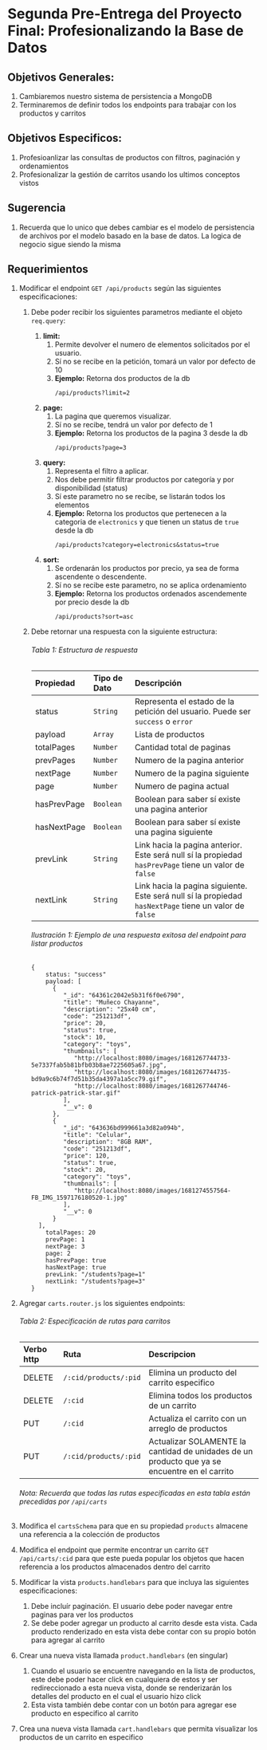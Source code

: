 # Segunda Pre-Entrega del Proyecto Final: Profesionalizando la Base de Datos

## Objetivos Generales:

1. Cambiaremos nuestro sistema de persistencia a MongoDB
2. Terminaremos de definir todos los endpoints para trabajar con los productos y carritos

## Objetivos Especificos:

1. Profesioanlizar las consultas de productos con filtros, paginación y ordenamientos
2. Profesionalizar la gestión de carritos usando los ultimos conceptos vistos

## Sugerencia

1. Recuerda que lo unico que debes cambiar es el modelo de persistencia de archivos por el modelo basado en la base de datos. La logica de negocio sigue siendo la misma

## Requerimientos

1. Modificar el endpoint `GET /api/products` según las siguientes especificaciones:

   1. Debe poder recibir los siguientes parametros mediante el objeto `req.query`:
      1. **limit:**
         1. Permite devolver el numero de elementos solicitados por el usuario.
         2. Sí no se recibe en la petición, tomará un valor por defecto de 10
         3. **Ejemplo:** Retorna dos productos de la db
            ```
            /api/products?limit=2
            ```
      2. **page:**
         1. La pagina que queremos visualizar.
         2. Sí no se recibe, tendrá un valor por defecto de 1
         3. **Ejemplo:** Retorna los productos de la pagina 3 desde la db
            ```
            /api/products?page=3
            ```
      3. **query:**
         1. Representa el filtro a aplicar.
         2. Nos debe permitir filtrar productos por categoría y por disponibilidad (status)
         3. Sí este parametro no se recibe, se listarán todos los elementos
         4. **Ejemplo:** Retorna los productos que pertenecen a la categoria de `electronics` y que tienen un status de `true` desde la db
            ```
            /api/products?category=electronics&status=true
            ```
      4. **sort:**
         1. Se ordenarán los productos por precio, ya sea de forma ascendente o descendente.
         2. Sí no se recibe este parametro, no se aplica ordenamiento
         3. **Ejemplo:** Retorna los productos ordenados ascendemente por precio desde la db
            ```
            /api/products?sort=asc
            ```
   2. Debe retornar una respuesta con la siguiente estructura:

      ###### Tabla 1: Estructura de respuesta

      | Propiedad   | Tipo de Dato | Descripción                                                                                            |
      | :---------- | :----------- | :----------------------------------------------------------------------------------------------------- |
      | status      | `String`     | Representa el estado de la petición del usuario. Puede ser `success` o `error`                         |
      | payload     | `Array`      | Lista de productos                                                                                     |
      | totalPages  | `Number`     | Cantidad total de paginas                                                                              |
      | prevPages   | `Number`     | Numero de la pagina anterior                                                                           |
      | nextPage    | `Number`     | Numero de la pagina siguiente                                                                          |
      | page        | `Number`     | Numero de pagina actual                                                                                |
      | hasPrevPage | `Boolean`    | Boolean para saber sí existe una pagina anterior                                                       |
      | hasNextPage | `Boolean`    | Boolean para saber sí existe una pagina siguiente                                                      |
      | prevLink    | `String`     | Link hacia la pagina anterior. Este será null sí la propiedad `hasPrevPage` tiene un valor de `false`  |
      | nextLink    | `String`     | Link hacia la pagina siguiente. Este será null sí la propiedad `hasNextPage` tiene un valor de `false` |

      ###### Ilustración 1: Ejemplo de una respuesta exitosa del endpoint para listar productos

      ```
      {
          status: "success"
          payload: [
            {
               "_id": "64361c2042e5b31f6f0e6790",
               "title": "Muñeco Chayanne",
               "description": "25x40 cm",
               "code": "251213df",
               "price": 20,
               "status": true,
               "stock": 10,
               "category": "toys",
               "thumbnails": [
                  "http://localhost:8080/images/1681267744733-5e7337fab5b81bfb03b8ae7225605a67.jpg",
                  "http://localhost:8080/images/1681267744735-bd9a9c6b74f7d51b35da4397a1a5cc79.gif",
                  "http://localhost:8080/images/1681267744746-patrick-patrick-star.gif"
               ],
               "__v": 0
            },
            {
               "_id": "643636bd999661a3d82a094b",
               "title": "Celular",
               "description": "8GB RAM",
               "code": "251213df",
               "price": 120,
               "status": true,
               "stock": 20,
               "category": "toys",
               "thumbnails": [
                  "http://localhost:8080/images/1681274557564-FB_IMG_1597176180520-1.jpg"
               ],
               "__v": 0
            }
        ],
          totalPages: 20
          prevPage: 1
          nextPage: 3
          page: 2
          hasPrevPage: true
          hasNextPage: true
          prevLink: "/students?page=1"
          nextLink: "/students?page=3"
      }
      ```

2. Agregar `carts.router.js` los siguientes endpoints:

   ###### Tabla 2: Especificación de rutas para carritos

   | Verbo http | Ruta                  | Descripcion                                                                                   |
   | :--------- | :-------------------- | :-------------------------------------------------------------------------------------------- |
   | DELETE     | `/:cid/products/:pid` | Elimina un producto del carrito especifico                                                    |
   | DELETE     | `/:cid`               | Elimina todos los productos de un carrito                                                     |
   | PUT        | `/:cid`               | Actualiza el carrito con un arreglo de productos                                              |
   | PUT        | `/:cid/products/:pid` | Actualizar SOLAMENTE la cantidad de unidades de un producto que ya se encuentre en el carrito |

   ###### Nota: Recuerda que todas las rutas especificadas en esta tabla están precedidas por `/api/carts`

3. Modifica el `cartsSchema` para que en su propiedad `products` almacene una referencia a la colección de productos
4. Modifica el endpoint que permite encontrar un carrito `GET /api/carts/:cid` para que este pueda popular los objetos que hacen referencia a los productos almacenados dentro del carrito
5. Modificar la vista `products.handlebars` para que incluya las siguientes especificaciones:
   1. Debe incluír paginación. El usuario debe poder navegar entre paginas para ver los productos
   2. Se debe poder agregar un producto al carrito desde esta vista. Cada producto renderizado en esta vista debe contar con su propio botón para agregar al carrito
6. Crear una nueva vista llamada `product.handlebars` (en singular)
   1. Cuando el usuario se encuentre navegando en la lista de productos, este debe poder hacer click en cualquiera de estos y ser redireccionado a esta nueva vista, donde se renderizarán los detalles del producto en el cual el usuario hizo click
   2. Esta vista también debe contar con un botón para agregar ese producto en especifico al carrito
7. Crea una nueva vista llamada `cart.handlebars` que permita visualizar los productos de un carrito en especifico
